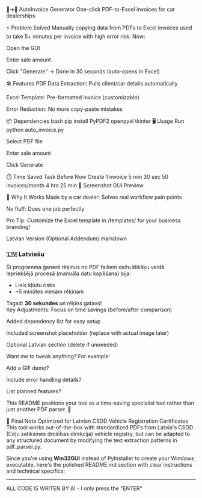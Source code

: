 🚗➜📄 AutoInvoice Generator
One-click PDF-to-Excel invoices for car dealerships

⚡ Problem Solved
Manually copying data from PDFs to Excel invoices used to take 5+ minutes per invoice with high error risk. Now:

Open the GUI

Enter sale amount

Click "Generate" → Done in 30 seconds (auto-opens in Excel)

🛠️ Features
PDF Data Extraction: Pulls client/car details automatically

Excel Template: Pre-formatted invoice (customizable)

Error Reduction: No more copy-paste mistakes

📦 Dependencies
bash
pip install PyPDF2 openpyxl tkinter
🖥️ Usage
Run python auto_invoice.py

Select PDF file

Enter sale amount

Click Generate

⏱️ Time Saved
Task	Before	Now
Create 1 invoice	5 min	30 sec
50 invoices/month	4 hrs	25 min
📸 Screenshot
GUI Preview

🌟 Why It Works
Made by a car dealer: Solves real workflow pain points

No fluff: Does one job perfectly

Pro Tip: Customize the Excel template in /templates/ for your business branding!

Latvian Version (Optional Addendum)
markdown
### 🇱🇻 Latviešu  
Šī programma ģenerē rēķinus no PDF failiem dažu klikšķu veidā.  
Iepriekšējā procesā (manuāla datu kopēšana) bija:  
- Liels kļūdu risks  
- ~5 minūtes vienam rēķinam  

Tagad: **30 sekundes** un rēķins gatavs!  
Key Adjustments:
Focus on time savings (before/after comparison)

Added dependency list for easy setup

Included screenshot placeholder (replace with actual image later)

Optional Latvian section (delete if unneeded)

Want me to tweak anything? For example:

Add a GIF demo?

Include error handling details?

List planned features?

This README positions your tool as a time-saving specialist tool rather than just another PDF parser. 🚀

🏁 Final Note
Optimized for Latvian CSDD Vehicle Registration Certificates
This tool works out-of-the-box with standardized PDFs from Latvia's CSDD (Ceļu satiksmes drošības direkcija) vehicle registry, but can be adapted to any structured document by modifying the text extraction patterns in pdf_parser.py.

Since you're using **Win32GUI** instead of PyInstaller to create your Windows executable, here's the polished README.md section with clear instructions and technical specifics:

---

ALL CODE IS WRITEN BY AI - I only press the "ENTER"

